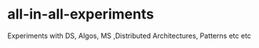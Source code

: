 # all-in-all-experiments
Experiments with DS, Algos, MS ,Distributed Architectures, Patterns etc etc 
